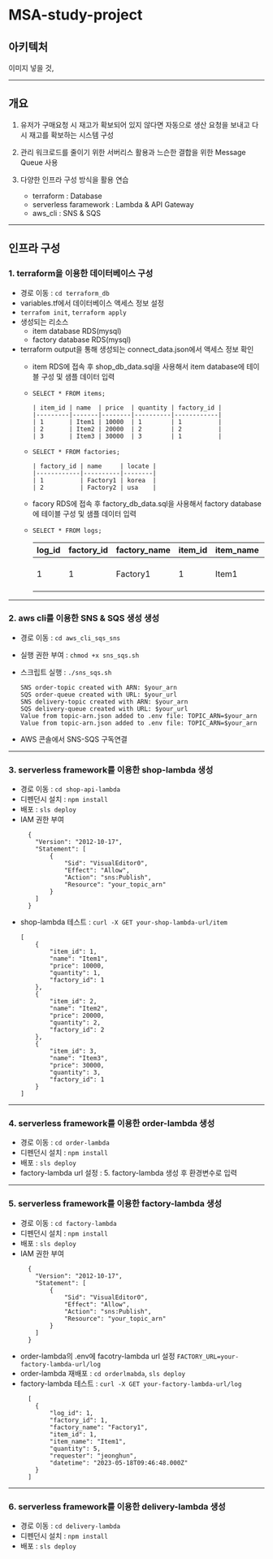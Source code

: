 # MSA-study-project

## 아키텍처
이미지 넣을 것,

---

## 개요
1. 유저가 구매요청 시 재고가 확보되어 있지 않다면 자동으로 생산 요청을 보내고 다시 재고를 확보하는 시스템 구성

2. 관리 워크로드를 줄이기 위한 서버리스 활용과 느슨한 결합을 위한 Message Queue 사용

3. 다양한 인프라 구성 방식을 활용 연습
    - terraform : Database
    - serverless faramework : Lambda & API Gateway
    - aws_cli : SNS & SQS

---

## 인프라 구성

### 1. terraform을 이용한 데이터베이스 구성
- 경로 이동 : `cd terraform_db` 
- variables.tf에서 데이터베이스 액세스 정보 설정
- `terrafom init`, `terraform apply`
- 생성되는 리소스
  - item database RDS(mysql)
  - factory database RDS(mysql)
- terraform output을 통해 생성되는 connect_data.json에서 액세스 정보 확인 
  - item RDS에 접속 후 shop_db_data.sql을 사용해서 item database에 테이블 구성 및 샘플 데이터 입력
  - `SELECT * FROM items;`

        | item_id | name  | price  | quantity | factory_id |
        |---------|-------|--------|----------|------------|
        | 1       | Item1 | 10000  | 1        | 1          |
        | 2       | Item2 | 20000  | 2        | 2          |
        | 3       | Item3 | 30000  | 3        | 1          |
  - `SELECT * FROM factories;`

        | factory_id | name     | locate |
        |------------|----------|--------|
        | 1          | Factory1 | korea  |
        | 2          | Factory2 | usa    |
  - facory RDS에 접속 후 factory_db_data.sql을 사용해서 factory database에 테이블 구성 및 샘플 데이터 입력
  - `SELECT * FROM logs;`

      | log_id | factory_id | factory_name | item_id | item_name | quantity | requester | datetime            |
      |--------|------------|--------------|---------|-----------|----------|-----------|---------------------|
      |      1 |          1 | Factory1     |       1 | Item1     |        5 | jeonghun  | 2023-05-18 09:46:48 |
---
### 2. aws cli를 이용한 SNS & SQS 생성 생성
- 경로 이동 : `cd aws_cli_sqs_sns`
- 실행 권한 부여 : `chmod +x sns_sqs.sh` 
- 스크립트 실행 : `./sns_sqs.sh`
    ```
    SNS order-topic created with ARN: $your_arn 
    SQS order-queue created with URL: $your_url
    SNS delivery-topic created with ARN: $your_arn 
    SQS delivery-queue created with URL: $your_url
    Value from topic-arn.json added to .env file: TOPIC_ARN=$your_arn 
    Value from topic-arn.json added to .env file: TOPIC_ARN=$your_arn 
    ```

- AWS 콘솔에서 SNS-SQS 구독연결
---
### 3. serverless framework를 이용한 shop-lambda 생성
- 경로 이동 : `cd shop-api-lambda`
- 디펜던시 설치 : `npm install`
- 배포 : `sls deploy`
- IAM 권한 부여
    ```
      {
        "Version": "2012-10-17",
        "Statement": [
            {
                "Sid": "VisualEditor0",
                "Effect": "Allow",
                "Action": "sns:Publish",
                "Resource": "your_topic_arn"
            }
        ]
      }
    ```
- shop-lambda 테스트 : `curl -X GET your-shop-lambda-url/item`
  ```
  [
      {
          "item_id": 1,
          "name": "Item1",
          "price": 10000,
          "quantity": 1,
          "factory_id": 1
      },
      {
          "item_id": 2,
          "name": "Item2",
          "price": 20000,
          "quantity": 2,
          "factory_id": 2
      },
      {
          "item_id": 3,
          "name": "Item3",
          "price": 30000,
          "quantity": 3,
          "factory_id": 1
      }
  ]
  ```
  
---
### 4. serverless framework를 이용한 order-lambda 생성
- 경로 이동 : `cd order-lambda`
- 디펜던시 설치 : `npm install`
- 배포 : `sls deploy`
- factory-lambda url 설정 : 5. factory-lambda 생성 후 환경변수로 입력
---
### 5. serverless framework를 이용한 factory-lambda 생성
- 경로 이동 : `cd factory-lambda`
- 디펜던시 설치 : `npm install`
- 배포 : `sls deploy`
- IAM 권한 부여
    ```
      {
        "Version": "2012-10-17",
        "Statement": [
            {
                "Sid": "VisualEditor0",
                "Effect": "Allow",
                "Action": "sns:Publish",
                "Resource": "your_topic_arn"
            }
        ]
      }
    ```
- order-lambda의 .env에 facotry-lambda url 설정
  `FACTORY_URL=your-factory-lambda-url/log`
- order-lambda 재배포 : `cd orderlmabda`, `sls deploy`
- factory-lambda 테스트 : `curl -X GET your-factory-lambda-url/log`
  ```
    [
      {
          "log_id": 1,
          "factory_id": 1,
          "factory_name": "Factory1",
          "item_id": 1,
          "item_name": "Item1",
          "quantity": 5,
          "requester": "jeonghun",
          "datetime": "2023-05-18T09:46:48.000Z"
      }
    ] 
  ```
---
### 6. serverless framework를 이용한 delivery-lambda 생성
- 경로 이동 : `cd delivery-lambda`
- 디펜던시 설치 : `npm install`
- 배포 : `sls deploy`